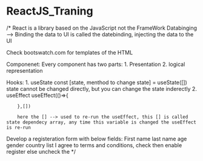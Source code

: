 # ReactJS_Traning
/*
React is a library based on the JavaScript not the FrameWork
Databinging --> Binding the data to UI is called the datebinding, injecting the data to the UI

Check bootswatch.com for templates of the HTML

Componenet: Every component has two parts:
    1. Presentation
    2. logical representation

Hooks:
    1. useState
        const [state, menthod to change state] = useState([])
        state cannot be changed directly, but you can change the state inderectly
    2. useEffect
        useEffect(()=>{

        },[])  

        here the [] --> used to re-run the useEffect, this [] is called state dependecy array, any time this variable is changed the useEffect is re-run

Develop a registeration form with below fields:
         First name
        last name
        age
        gender
        country list
        I agree to terms and conditions, check then enable register else uncheck the 
*/